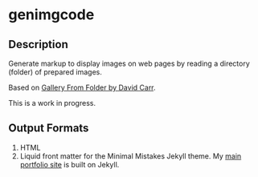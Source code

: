 # genimgcode

## Description

Generate markup to display images on web pages by reading a directory (folder) of prepared images.

Based on [Gallery From Folder by David Carr](https://daveismyname.blog/creating-an-image-gallery-from-a-folder-of-images-automatically).

This is a work in progress.

## Output Formats

1. HTML
2. Liquid front matter for the Minimal Mistakes Jekyll theme. My [main portfolio site](https://caughtmyeye.dev) is built on Jekyll.
